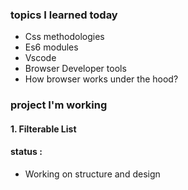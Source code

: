 ### topics I learned today 
- Css methodologies    
- Es6 modules
- Vscode
- Browser Developer tools
- How browser works under the hood?


### project I'm working
 #### 1. Filterable List
 #### status :
- Working on structure and design
 
     
